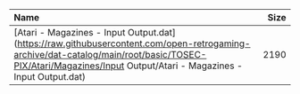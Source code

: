 |Name|Size|
|:---|---:|
|[Atari - Magazines - Input Output.dat](https://raw.githubusercontent.com/open-retrogaming-archive/dat-catalog/main/root/basic/TOSEC-PIX/Atari/Magazines/Input Output/Atari - Magazines - Input Output.dat)|2190|
